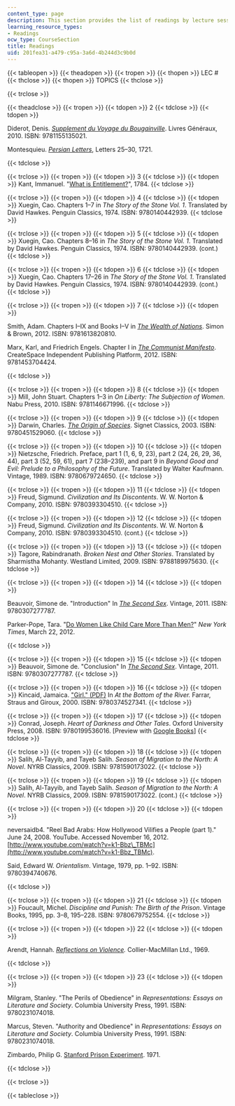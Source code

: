 ```yaml
---
content_type: page
description: This section provides the list of readings by lecture session.
learning_resource_types:
- Readings
ocw_type: CourseSection
title: Readings
uid: 201fea31-a479-c95a-3a6d-4b244d3c9b0d
---
```


{{< tableopen >}}
{{< theadopen >}}
{{< tropen >}}
{{< thopen >}}
LEC #
{{< thclose >}}
{{< thopen >}}
TOPICS
{{< thclose >}}

{{< trclose >}}

{{< theadclose >}}
{{< tropen >}}
{{< tdopen >}}
2
{{< tdclose >}}
{{< tdopen >}}


Diderot, Denis. [_Supplement du Voyage du Bougainville_](http://bacdefrancais.net/supplement.php). Livres Généraux, 2010. ISBN: 9781155135021.

Montesquieu. [_Persian Letters_](http://rbsche.people.wm.edu/teaching/plp/), Letters 25–30, 1721.


{{< tdclose >}}

{{< trclose >}}
{{< tropen >}}
{{< tdopen >}}
3
{{< tdclose >}}
{{< tdopen >}}
Kant, Immanuel. "[What is Entitlement?](http://www.columbia.edu/acis/ets/CCREAD/etscc/kant.html)", 1784.
{{< tdclose >}}

{{< trclose >}}
{{< tropen >}}
{{< tdopen >}}
4
{{< tdclose >}}
{{< tdopen >}}
Xuegin, Cao. Chapters 1–7 in _The Story of the Stone Vol. 1_. Translated by David Hawkes. Penguin Classics, 1974. ISBN: 9780140442939.
{{< tdclose >}}

{{< trclose >}}
{{< tropen >}}
{{< tdopen >}}
5
{{< tdclose >}}
{{< tdopen >}}
Xuegin, Cao. Chapters 8–16 in _The Story of the Stone Vol. 1_. Translated by David Hawkes. Penguin Classics, 1974. ISBN: 9780140442939. (cont.)
{{< tdclose >}}

{{< trclose >}}
{{< tropen >}}
{{< tdopen >}}
6
{{< tdclose >}}
{{< tdopen >}}
Xuegin, Cao. Chapters 17–26 in _The Story of the Stone Vol. 1_. Translated by David Hawkes. Penguin Classics, 1974. ISBN: 9780140442939. (cont.)
{{< tdclose >}}

{{< trclose >}}
{{< tropen >}}
{{< tdopen >}}
7
{{< tdclose >}}
{{< tdopen >}}


Smith, Adam. Chapters I–IX and Books I–V in [_The Wealth of Nations_](http://www.econlib.org/library/Smith/smWN.html). Simon & Brown, 2012. ISBN: 9781613820810.

Marx, Karl, and Friedrich Engels. Chapter I in [_The Communist Manifesto_](http://www.marxists.org/archive/marx/works/1848/communist-manifesto/ch01.htm). CreateSpace Independent Publishing Platform, 2012. ISBN: 9781453704424.


{{< tdclose >}}

{{< trclose >}}
{{< tropen >}}
{{< tdopen >}}
8
{{< tdclose >}}
{{< tdopen >}}
Mill, John Stuart. Chapters 1–3 in _On Liberty: The Subjection of Women_. Nabu Press, 2010. ISBN: 9781146671996.
{{< tdclose >}}

{{< trclose >}}
{{< tropen >}}
{{< tdopen >}}
9
{{< tdclose >}}
{{< tdopen >}}
Darwin, Charles. [_The Origin of Species_](http://www.gutenberg.org/dirs/2/0/0/2009/2009.txt). Signet Classics, 2003. ISBN: 9780451529060.
{{< tdclose >}}

{{< trclose >}}
{{< tropen >}}
{{< tdopen >}}
10
{{< tdclose >}}
{{< tdopen >}}
Nietzsche, Friedrich. Preface, part 1 (1, 6, 9, 23), part 2 (24, 26, 29, 36, 44), part 3 (52, 59, 61), part 7 (238–239), and part 9 in _Beyond Good and Evil: Prelude to a Philosophy of the Future_. Translated by Walter Kaufmann. Vintage, 1989. ISBN: 9780679724650.
{{< tdclose >}}

{{< trclose >}}
{{< tropen >}}
{{< tdopen >}}
11
{{< tdclose >}}
{{< tdopen >}}
Freud, Sigmund. _Civilization and Its Discontents_. W. W. Norton & Company, 2010. ISBN: 9780393304510.
{{< tdclose >}}

{{< trclose >}}
{{< tropen >}}
{{< tdopen >}}
12
{{< tdclose >}}
{{< tdopen >}}
Freud, Sigmund. _Civilization and Its Discontents_. W. W. Norton & Company, 2010. ISBN: 9780393304510. (cont.)
{{< tdclose >}}

{{< trclose >}}
{{< tropen >}}
{{< tdopen >}}
13
{{< tdclose >}}
{{< tdopen >}}
Tagore, Rabindranath. _Broken Nest and Other Stories_. Translated by Sharmistha Mohanty. Westland Limited, 2009. ISBN: 9788189975630.
{{< tdclose >}}

{{< trclose >}}
{{< tropen >}}
{{< tdopen >}}
14
{{< tdclose >}}
{{< tdopen >}}


Beauvoir, Simone de. "Introduction" In [_The Second Sex_](http://www.marxists.org/reference/subject/ethics/de-beauvoir/2nd-sex/introduction.htm). Vintage, 2011. ISBN: 9780307277787.

Parker-Pope, Tara. "[Do Women Like Child Care More Than Men?](http://well.blogs.nytimes.com/2012/03/22/do-women-like-child-care-more-than-men/)" _New York Times_, March 22, 2012.


{{< tdclose >}}

{{< trclose >}}
{{< tropen >}}
{{< tdopen >}}
15
{{< tdclose >}}
{{< tdopen >}}
Beauvoir, Simone de. "Conclusion" In [_The Second Sex_](http://www.marxists.org/reference/subject/ethics/de-beauvoir/2nd-sex/ch04.htm). Vintage, 2011. ISBN: 9780307277787.
{{< tdclose >}}

{{< trclose >}}
{{< tropen >}}
{{< tdopen >}}
16
{{< tdclose >}}
{{< tdopen >}}
Kincaid, Jamaica. ["Girl." (PDF)](http://static1.squarespace.com/static/54d3dd03e4b0a3a22e201dad/t/54fe33b3e4b0c5b47619eee6/1425945523938/Girl_Jamaica_Kincaid.pdf) In _At the Bottom of the River._ Farrar, Straus and Giroux, 2000. ISBN: 9780374527341.
{{< tdclose >}}

{{< trclose >}}
{{< tropen >}}
{{< tdopen >}}
17
{{< tdclose >}}
{{< tdopen >}}
Conrad, Joseph. _Heart of Darkness and Other Tales_. Oxford University Press, 2008. ISBN: 9780199536016. \[Preview with [Google Books](http://books.google.com/books?id=_Q4ZCuX4goIC&pg=PAfrontcover#v=onepage)\]
{{< tdclose >}}

{{< trclose >}}
{{< tropen >}}
{{< tdopen >}}
18
{{< tdclose >}}
{{< tdopen >}}
Salih, Al-Tayyib, and Tayeb Salih. _Season of Migration to the North: A Novel_. NYRB Classics, 2009. ISBN: 9781590173022.
{{< tdclose >}}

{{< trclose >}}
{{< tropen >}}
{{< tdopen >}}
19
{{< tdclose >}}
{{< tdopen >}}
Salih, Al-Tayyib, and Tayeb Salih. _Season of Migration to the North: A Novel_. NYRB Classics, 2009. ISBN: 9781590173022. (cont.)
{{< tdclose >}}

{{< trclose >}}
{{< tropen >}}
{{< tdopen >}}
20
{{< tdclose >}}
{{< tdopen >}}


neversaidb4. "Reel Bad Arabs: How Hollywood Vilifies a People (part 1)." June 24, 2008. YouTube. Accessed November 16, 2012. [http://www.youtube.com/watch?v=k1-Bbz\_TBMc](http://www.youtube.com/watch?v=k1-Bbz_TBMc).

Said, Edward W. _Orientalism_. Vintage, 1979, pp. 1–92. ISBN: 9780394740676.


{{< tdclose >}}

{{< trclose >}}
{{< tropen >}}
{{< tdopen >}}
21
{{< tdclose >}}
{{< tdopen >}}
Foucault, Michel. _Discipline and Punish: The Birth of the Prison_. Vintage Books, 1995, pp. 3–8, 195–228. ISBN: 9780679752554.
{{< tdclose >}}

{{< trclose >}}
{{< tropen >}}
{{< tdopen >}}
22
{{< tdclose >}}
{{< tdopen >}}


Arendt, Hannah. _[Reflections on Violence](http://www.nybooks.com/articles/archives/1969/feb/27/a-special-supplement-reflections-on-violence/?pagination=false)._ Collier-MacMillan Ltd., 1969.


{{< tdclose >}}

{{< trclose >}}
{{< tropen >}}
{{< tdopen >}}
23
{{< tdclose >}}
{{< tdopen >}}


Milgram, Stanley. "The Perils of Obedience" in _Representations: Essays on Literature and Society_. Columbia University Press, 1991. ISBN: 9780231074018.

Marcus, Steven. "Authority and Obedience" in _Representations: Essays on Literature and Society_. Columbia University Press, 1991. ISBN: 9780231074018.

Zimbardo, Philip G. [Stanford Prison Experiment](http://www.prisonexp.org/). 1971.


{{< tdclose >}}

{{< trclose >}}

{{< tableclose >}}